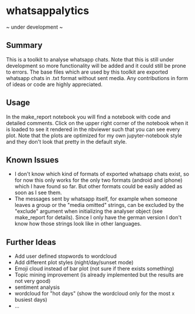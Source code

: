 # whatsappalytics


~ under development ~


## Summary
This is a toolkit to analyse whatsapp chats. Note that this is still under development so more functionality will be added and it could still be prone to errors. The base files which are used by this toolkit are exported whatsapp chats in .txt format without sent media. Any contributions in form of ideas or code are highly appreciated. 


## Usage
In the make_report notebook you will find a notebook with code and detailed comments. Click on the upper right corner of the notebook when it is loaded to see it rendered in the nbviewer such that you can see every plot. Note that the plots are optimized for my own jupyter-notebook style and they don't look that pretty in the default style. 


## Known Issues
- I don't know which kind of formats of exported whatsapp chats exist, so for now this only works for the only two formats (android and iphone) which I have found so far. But other formats could be easily added as soon as I see them. 
- The messages sent by whatsapp itself, for example when someone leaves a group or the "media omitted" strings, can be excluded by the "exclude" argument when initializing the analyser object (see make_report for details). Since I only have the german version I don't know how those strings look like in other languages. 

## Further Ideas 
- Add user defined stopwords to wordcloud
- Add different plot styles (night/day/sunset mode)
- Emoji cloud instead of bar plot (not sure if there exists something) 
- Topic mining improvement (is already implemented but the results are not very good)
- sentiment analysis 
- wordcloud for "hot days" (show the wordcloud only for the most x busiest days)
- ...



